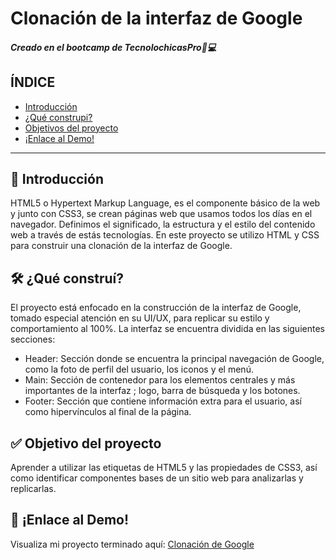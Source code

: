 # Clonación de la interfaz de Google
##### Creado en el bootcamp de TecnolochicasPro🤍💻

## ÍNDICE 
* [Introducción](https://github.com/Johana3010/Google-Clone/edit/main/README.md#-introducci%C3%B3n)
*  [¿Qué construpi?](https://github.com/Johana3010/Google-Clone/blob/main/README.md#%EF%B8%8F-qu%C3%A9-constru%C3%AD)
*  [Objetivos del proyecto](https://github.com/Johana3010/Google-Clone/blob/main/README.md#-objetivo-del-proyecto)
*  [¡Enlace al Demo!](https://github.com/Johana3010/Google-Clone/blob/main/README.md#-enlace-al-demo)

***

## 📖 Introducción 
HTML5 o Hypertext Markup Language, es el componente básico de la web y junto con CSS3, se crean páginas web que usamos todos los días en el navegador. 
Definimos el significado, la estructura y el estilo del contenido web a través de estás tecnologías. 
En este proyecto se utilizo HTML y CSS para construir una clonación de la interfaz de Google. 

## 🛠️ ¿Qué construí?
El proyecto está enfocado en la construcción de la interfaz de Google, tomado especial atención en su UI/UX, para replicar su estilo y comportamiento al 100%.
La interfaz se encuentra dividida en las siguientes secciones: 

* Header: Sección donde se encuentra la principal navegación de Google, como la foto de perfil del usuario, los iconos y el menú. 
* Main: Sección de contenedor para los elementos centrales y más importantes de la interfaz ; logo, barra de búsqueda y los botones. 
* Footer: Sección que contiene información extra para el usuario, así como hipervínculos al final de la página. 

## ✅ Objetivo del proyecto
Aprender a utilizar las etiquetas de HTML5 y las propiedades de CSS3, así como identificar componentes bases de un sitio web para analizarlas y replicarlas. 

## 🔗 ¡Enlace al Demo! 
Visualiza mi proyecto terminado aquí: [Clonación de Google](https://johana3010.github.io/Google-Clone/)
